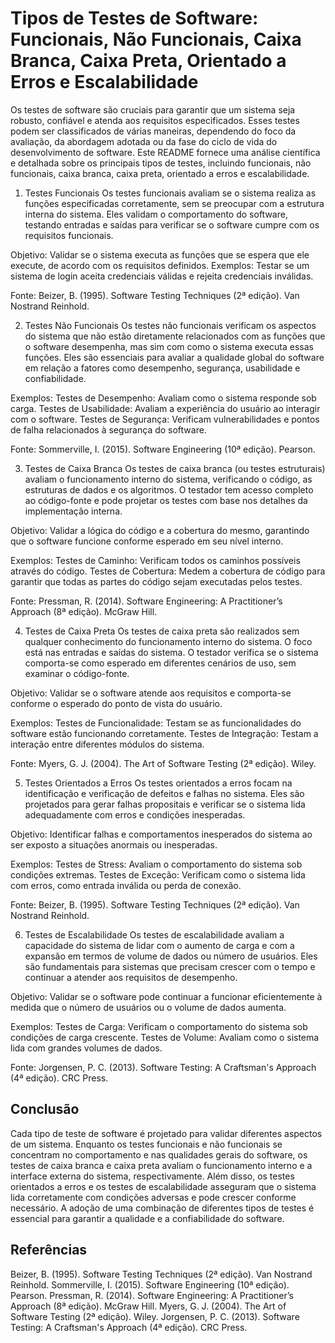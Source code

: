# Tipos de Testes de Software: Funcionais, Não Funcionais, Caixa Branca, Caixa Preta, Orientado a Erros e Escalabilidade

Os testes de software são cruciais para garantir que um sistema seja robusto, confiável e atenda aos requisitos especificados. Esses testes podem ser classificados de várias maneiras, dependendo do foco da avaliação, da abordagem adotada ou da fase do ciclo de vida do desenvolvimento de software. Este README fornece uma análise científica e detalhada sobre os principais tipos de testes, incluindo funcionais, não funcionais, caixa branca, caixa preta, orientado a erros e escalabilidade.

1. Testes Funcionais
Os testes funcionais avaliam se o sistema realiza as funções especificadas corretamente, sem se preocupar com a estrutura interna do sistema. Eles validam o comportamento do software, testando entradas e saídas para verificar se o software cumpre com os requisitos funcionais.

Objetivo:
Validar se o sistema executa as funções que se espera que ele execute, de acordo com os requisitos definidos.
Exemplos:
Testar se um sistema de login aceita credenciais válidas e rejeita credenciais inválidas.

Fonte:
Beizer, B. (1995). Software Testing Techniques (2ª edição). Van Nostrand Reinhold.

2. Testes Não Funcionais
Os testes não funcionais verificam os aspectos do sistema que não estão diretamente relacionados com as funções que o software desempenha, mas sim com como o sistema executa essas funções. Eles são essenciais para avaliar a qualidade global do software em relação a fatores como desempenho, segurança, usabilidade e confiabilidade.

Exemplos:
Testes de Desempenho: Avaliam como o sistema responde sob carga.
Testes de Usabilidade: Avaliam a experiência do usuário ao interagir com o software.
Testes de Segurança: Verificam vulnerabilidades e pontos de falha relacionados à segurança do software.

Fonte:
Sommerville, I. (2015). Software Engineering (10ª edição). Pearson.

3. Testes de Caixa Branca
Os testes de caixa branca (ou testes estruturais) avaliam o funcionamento interno do sistema, verificando o código, as estruturas de dados e os algoritmos. O testador tem acesso completo ao código-fonte e pode projetar os testes com base nos detalhes da implementação interna.

Objetivo:
Validar a lógica do código e a cobertura do mesmo, garantindo que o software funcione conforme esperado em seu nível interno.

Exemplos:
Testes de Caminho: Verificam todos os caminhos possíveis através do código.
Testes de Cobertura: Medem a cobertura de código para garantir que todas as partes do código sejam executadas pelos testes.

Fonte:
Pressman, R. (2014). Software Engineering: A Practitioner’s Approach (8ª edição). McGraw Hill.

4. Testes de Caixa Preta
Os testes de caixa preta são realizados sem qualquer conhecimento do funcionamento interno do sistema. O foco está nas entradas e saídas do sistema. O testador verifica se o sistema comporta-se como esperado em diferentes cenários de uso, sem examinar o código-fonte.

Objetivo:
Validar se o software atende aos requisitos e comporta-se conforme o esperado do ponto de vista do usuário.

Exemplos:
Testes de Funcionalidade: Testam se as funcionalidades do software estão funcionando corretamente.
Testes de Integração: Testam a interação entre diferentes módulos do sistema.

Fonte:
Myers, G. J. (2004). The Art of Software Testing (2ª edição). Wiley.

5. Testes Orientados a Erros
Os testes orientados a erros focam na identificação e verificação de defeitos e falhas no sistema. Eles são projetados para gerar falhas propositais e verificar se o sistema lida adequadamente com erros e condições inesperadas.

Objetivo:
Identificar falhas e comportamentos inesperados do sistema ao ser exposto a situações anormais ou inesperadas.

Exemplos:
Testes de Stress: Avaliam o comportamento do sistema sob condições extremas.
Testes de Exceção: Verificam como o sistema lida com erros, como entrada inválida ou perda de conexão.

Fonte:
Beizer, B. (1995). Software Testing Techniques (2ª edição). Van Nostrand Reinhold.

6. Testes de Escalabilidade
Os testes de escalabilidade avaliam a capacidade do sistema de lidar com o aumento de carga e com a expansão em termos de volume de dados ou número de usuários. Eles são fundamentais para sistemas que precisam crescer com o tempo e continuar a atender aos requisitos de desempenho.

Objetivo:
Validar se o software pode continuar a funcionar eficientemente à medida que o número de usuários ou o volume de dados aumenta.

Exemplos:
Testes de Carga: Verificam o comportamento do sistema sob condições de carga crescente.
Testes de Volume: Avaliam como o sistema lida com grandes volumes de dados.

Fonte:
Jorgensen, P. C. (2013). Software Testing: A Craftsman's Approach (4ª edição). CRC Press.

## Conclusão
Cada tipo de teste de software é projetado para validar diferentes aspectos de um sistema. Enquanto os testes funcionais e não funcionais se concentram no comportamento e nas qualidades gerais do software, os testes de caixa branca e caixa preta avaliam o funcionamento interno e a interface externa do sistema, respectivamente. Além disso, os testes orientados a erros e os testes de escalabilidade asseguram que o sistema lida corretamente com condições adversas e pode crescer conforme necessário. A adoção de uma combinação de diferentes tipos de testes é essencial para garantir a qualidade e a confiabilidade do software.

## Referências
Beizer, B. (1995). Software Testing Techniques (2ª edição). Van Nostrand Reinhold.
Sommerville, I. (2015). Software Engineering (10ª edição). Pearson.
Pressman, R. (2014). Software Engineering: A Practitioner’s Approach (8ª edição). McGraw Hill.
Myers, G. J. (2004). The Art of Software Testing (2ª edição). Wiley.
Jorgensen, P. C. (2013). Software Testing: A Craftsman's Approach (4ª edição). CRC Press.